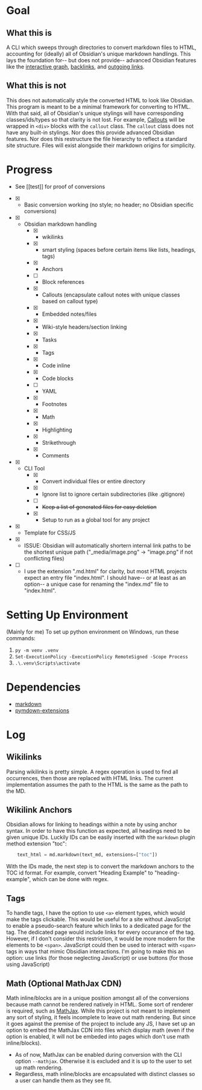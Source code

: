# Goal
## What this is
A CLI which sweeps through directories to convert markdown files to HTML, accounting for (ideally) all of Obsidian's unique markdown handlings.
This lays the foundation for-- but does not provide-- advanced Obsidian features like the [interactive graph](https://help.obsidian.md/plugins/graph), [backlinks](https://help.obsidian.md/plugins/backlinks), and [outgoing links](https://help.obsidian.md/plugins/outgoing-links).

## What this is not
This does not automatically style the converted HTML to look like Obsidian. This program is meant to be a minimal framework for converting to HTML. With that said, all of Obsidian's unique stylings will have corresponding classes/ids/types so that clarity is not lost. For example, [Callouts](https://help.obsidian.md/callouts) will be wrapped in `<div>` blocks with the `callout` class. The `callout` class does not have any built-in stylings.
Nor does this provide advanced Obsidian features.
Nor does this restructure the file hierarchy to reflect a standard site structure. Files will exist alongside their markdown origins for simplicity.

# Progress
- See [[test]] for proof of conversions
- [x] - Basic conversion working (no style; no header; no Obsidian specific conversions)
- [x] - Obsidian markdown handling
    - [x] - wikilinks
    - [x] - smart styling (spaces before certain items like lists, headings, tags)
    - [x] - Anchors
    - [ ] - Block references
    - [x] - Callouts (encapsulate callout notes with unique classes based on callout type)
    - [x] - Embedded notes/files
    - [x] - Wiki-style headers/section linking
    - [x] - Tasks
    - [x] - Tags
    - [x] - Code inline
    - [x] - Code blocks
    - [ ] - YAML
    - [x] - Footnotes
    - [x] - Math
    - [x] - Highlighting
    - [x] - Strikethrough
    - [x] - Comments
- [x] - CLI Tool
    - [x] - Convert individual files or entire directory
    - [x] - Ignore list to ignore certain subdirectories (like .gitignore)
    - [ ] - ~~Keep a list of generated files for easy deletion~~
    - [x] - Setup to run as a global tool for any project
- [x] - Template for CSS/JS
- [x] - ISSUE: Obsidian will automatically shortern internal link paths to be the shortest unique path ("_media/image.png" -> "image.png" if not conflicting files)
- [ ] - I use the extension ".md.html" for clarity, but most HTML projects expect an entry file "index.html". I should have-- or at least as an option-- a unique case for renaming the "index.md" file to "index.html".


# Setting Up Environment
(Mainly for me) To set up python environment on Windows, run these commands:
1. `py -m venv .venv`
2. `Set-ExecutionPolicy -ExecutionPolicy RemoteSigned -Scope Process`
3. `.\.venv\Scripts\activate`

# Dependencies
- [markdown](https://pypi.org/project/Markdown/)
- [pymdown-extensions](https://pypi.org/project/pymdown-extensions/)

# Log

## Wikilinks
Parsing wikilinks is pretty simple. A regex operation is used to find all occurrences, then those are replaced with HTML links. The current implementation assumes the path to the HTML is the same as the path to the MD.

## Wikilink Anchors
Obsidian allows for linking to headings within a note by using anchor syntax. In order to have this function as expected, all headings need to be given unique IDs. Luckily IDs can be easily inserted with the `markdown` plugin method extension "toc":
~~~python
    text_html = md.markdown(text_md, extensions=["toc"])
~~~
With the IDs made, the next step is to convert the markdown anchors to the TOC id format. For example, convert "Heading Example" to "heading-example", which can be done with regex.

## Tags
To handle tags, I have the option to use `<a>` element types, which would make the tags clickable. This would be useful for a site without JavaScript to enable a pseudo-search feature which links to a dedicated page for the tag. The dedicated page would include links for every occurance of the tag. However, if I don't consider this restriction, it would be more modern for the elements to be `<span>`. JavaScript could then be used to interact with `<span>` tags in ways that mimic Obsidian interactions.
I'm going to make this an option: use links (for those neglecting JavaScript) or use buttons (for those using JavaScript)

## Math (Optional MathJax CDN)
Math inline/blocks are in a unique position amongst all of the conversions because math cannot be rendered natively in HTML. Some sort of renderer is required, such as [MathJax](https://docs.mathjax.org/en/latest/web/start.html). While this project is not meant to implement any sort of styling, it feels incomplete to leave out math rendering. But since it goes against the premise of the project to include any JS, I have set up an option to embed the MathJax CDN into files which display math (even if the option is enabled, it will not be embeded into pages which don't use math inline/blocks).
- As of now, MathJax can be enabled during conversion with the CLI option `--mathjax`. Otherwise it is excluded and it is up to the user to set up math rendering.
- Regardless, math inline/blocks are encapsulated with distinct classes so a user can handle them as they see fit. 